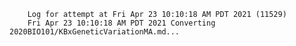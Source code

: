         Log for attempt at Fri Apr 23 10:10:18 AM PDT 2021 (11529)
        Fri Apr 23 10:10:18 AM PDT 2021 Converting 2020BIO101/KBxGeneticVariationMA.md...
